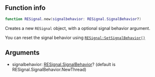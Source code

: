 ## Function info
```lua
function RESignal.new(signalbehavior: RESignal.SignalBehavior?)
```

Creates a new ``RESignal`` object, with a optional signal behavior argument.

You can reset the signal behavior using [``RESignal:SetSignalBehavior()``](../API%20Reference/RESignal/func_SetSignalBehavior.md)

## Arguments
- signalbehavior: [RESignal.SignalBehavior](../API%20Reference/enum_SignalBehavior.md)? (default is RESignal.SignalBehavior.NewThread)